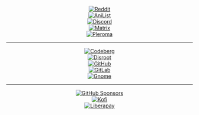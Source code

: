 <div align="center">

[![Reddit](https://img.shields.io/badge/Reddit-infinitivewitch-FF4500.svg?style=for-the-badge&logo=Reddit&logoColor=white)](https://www.reddit.com/user/infinitivewitch)<br />
[![AniList](https://img.shields.io/badge/AniList-infinitivewitch-02A9FF.svg?style=for-the-badge&logo=AniList&logoColor=white)](https://anilist.co/user/infinitivewitch)<br />
[![Discord](https://img.shields.io/badge/Discord-infinitivewitch%235530-5865F2.svg?style=for-the-badge&logo=Discord&logoColor=white)](https://discordapp.com/users/1088800006959530056)<br />
[![Matrix](https://img.shields.io/badge/Matrix-%40infinitivewitch%3Afedora.im-000000.svg?style=for-the-badge&logo=Matrix&logoColor=white)](https://matrix.to/#/@infinitivewitch:fedora.im)<br />
[![Pleroma](https://img.shields.io/badge/Akkoma-%40infinitivewitch%40fe.disroot.org-FBA457.svg?style=for-the-badge&logo=Pleroma&logoColor=white)](https://fe.disroot.org/@infinitivewitch)

---

[![Codeberg](https://img.shields.io/badge/Codeberg-infinitivewitch-2185D0.svg?style=for-the-badge&logo=Codeberg&logoColor=white)](https://codeberg.org/infinitivewitch)<br />
[![Disroot](https://img.shields.io/badge/Forgejo-infinitivewitch-50162D.svg?style=for-the-badge&logo=Disroot&logoColor=white)](https://git.disroot.org/infinitivewitch)<br />
[![GitHub](https://img.shields.io/badge/GitHub-infinitivewitch-181717.svg?style=for-the-badge&logo=GitHub&logoColor=white)](https://github.com/infinitivewitch)<br />
[![GitLab](https://img.shields.io/badge/GitLab-infinitivewitch-FC6D26.svg?style=for-the-badge&logo=GitLab&logoColor=white)](https://gitlab.com/infinitivewitch)<br />
[![Gnome](https://img.shields.io/badge/GNOME-infinitivewitch-4A86CF.svg?style=for-the-badge&logo=GNOME&logoColor=white)](https://gitlab.gnome.org/infinitivewitch)

---

[![GitHub Sponsors](https://img.shields.io/badge/GitHub%20Sponsors-infinitivewitch-EA4AAA.svg?style=for-the-badge&logo=GitHub-Sponsors&logoColor=white)](https://github.com/sponsors/infinitivewitch)<br />
[![Kofi](https://img.shields.io/badge/Kofi-infinitivewitch-FF5E5B.svg?style=for-the-badge&logo=Ko-fi&logoColor=white)](https://ko-fi.com/infinitivewitch)<br />
[![Liberapay](https://img.shields.io/badge/Liberapay-infinitivewitch-F6C915.svg?style=for-the-badge&logo=Liberapay&logoColor=white)](https://liberapay.com/infinitivewitch)<br />

</div>